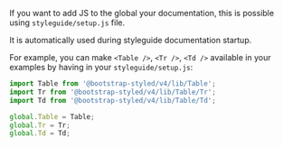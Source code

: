 If you want to add JS to the global your documentation, this is possible using `styleguide/setup.js` file.

It is automatically used during styleguide documentation startup.

For example, you can make `<Table />`, `<Tr />`, `<Td />` available in your examples by having in your `styleguide/setup.js`:

```js static
import Table from '@bootstrap-styled/v4/lib/Table';
import Tr from '@bootstrap-styled/v4/lib/Table/Tr';
import Td from '@bootstrap-styled/v4/lib/Table/Td';

global.Table = Table;
global.Tr = Tr;
global.Td = Td;
```
